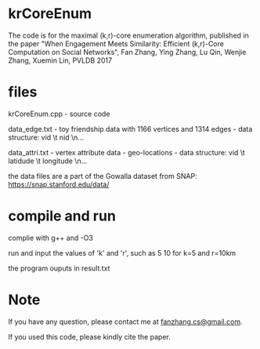 # krCoreEnum
The code is for the maximal (k,r)-core enumeration algorithm, published in the paper "When Engagement Meets Similarity: Efficient (k,r)-Core Computation on Social Networks", Fan Zhang, Ying Zhang, Lu Qin, Wenjie Zhang, Xuemin Lin, PVLDB 2017

# files
krCoreEnum.cpp - source code 

data_edge.txt - toy friendship data with 1166 vertices and 1314 edges - data structure: vid \t nid \n...

data_attri.txt - vertex attribute data - geo-locations - data structure: vid \t latidude \t longitude \n...

the data files are a part of the Gowalla dataset from SNAP: https://snap.stanford.edu/data/


# compile and run
complie with g++ and -O3

run and input the values of 'k' and 'r', such as 5 10 for k=5 and r=10km

the program ouputs in result.txt

# Note
If you have any question, please contact me at fanzhang.cs@gmail.com.

If you used this code, please kindly cite the paper.
